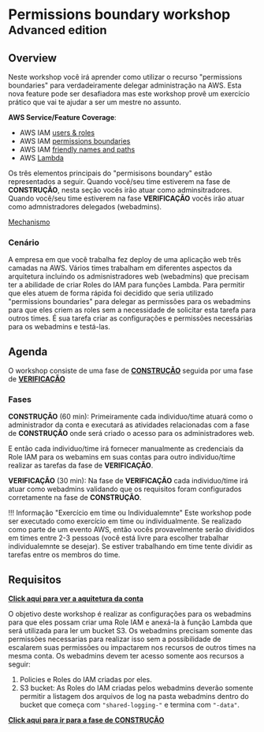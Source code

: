 # Permissions boundary workshop <small> Advanced edition </small>
## Overview

Neste workshop você irá aprender como utilizar o recurso "permissions boundaries" para verdadeiramente delegar administração na AWS. Esta nova feature pode ser desafiadora mas este workshop provê um exercício prático que vai te ajudar a ser um mestre no assunto.

**AWS Service/Feature Coverage**: 

* AWS IAM <a href="https://docs.aws.amazon.com/IAM/latest/UserGuide/id.html" target="_blank">users & roles</a>
* AWS IAM <a href="https://docs.aws.amazon.com/IAM/latest/UserGuide/access_policies_boundaries.html" target="_blank">permissions boundaries</a> 
* AWS IAM <a href="https://docs.aws.amazon.com/IAM/latest/UserGuide/reference_identifiers.html" target="_blank">friendly names and paths</a>
* AWS <a href="https://docs.aws.amazon.com/lambda/latest/dg/welcome.html" target="_blank">Lambda</a>

Os três elementos principais do "permisisons boundary" estão representados a seguir. Quando você/seu time estiverem na fase de **CONSTRUÇÃO**, nesta seção vocês irão atuar como adminsitradores. Quando você/seu time estiverem na fase **VERIFICAÇÃO** vocês irão atuar como admnistradores delegados (webadmins).

[Mechanismo](./permission-boundaries.png)

### Cenário

A empresa em que você trabalha fez deploy de uma aplicação web três camadas na AWS. Vários times trabalham em diferentes aspectos da arquitetura incluindo os admisnistradores web (webadmins) que precisam ter a abilidade de criar Roles do IAM para funções Lambda. Para permitir que eles atuem de forma rápida foi decidido que seria utilizado "permissions boundaries" para delegar as permissões para os webadmins para que eles criem as roles sem a necessidade de solicitar esta tarefa para outros times. É sua tarefa criar as configurações e permissões necessárias para os webadmins e testá-las.

## Agenda

O workshop consiste de uma fase de <a href="./build/" target="_blank">**CONSTRUÇÃO**</a> seguida por uma fase de <a href="./verify/" target="_blank">**VERIFICAÇÃO**</a>


### Fases 
**CONSTRUÇÃO** (60 min): Primeiramente cada individuo/time atuará como o administrador da conta e executará as atividades relacionadas com a fase de **CONSTRUÇÃO** onde será criado o acesso para os administradores web.

E então cada individuo/time irá fornecer manualmente as credenciais da Role IAM para os webamins em suas contas para outro individuo/time realizar as tarefas da fase de **VERIFICAÇÃO**.

**VERIFICAÇÃO** (30 min): Na fase de **VERIFICAÇÃO** cada individuo/time irá atuar como webadmins validando que os requisitos foram configurados corretamente na fase de **CONSTRUÇÃO**.


!!! Informação "Exercício em time ou Individualemnte"
	Este workshop pode ser executado como exercício em time ou individualmente. Se realizado como parte de um evento AWS, então vocês provavelmente serão divididos em times entre 2-3 pessoas (você está livre para escolher trabalhar individualemnte se desejar). Se estiver trabalhando em time tente dividir as tarefas entre os membros do time.

## Requisitos

<large>**[Click aqui para ver a aquitetura da conta](./architecture.png)**</large>

O objetivo deste workshop é realizar as configurações para os webadmins para que eles possam criar uma Role IAM e anexá-la à função Lambda que será utilizada para ler um bucket S3. Os webadmins precisam somente das permissões necessarias para realizar isso sem a possibilidade de escalarem suas permissões ou impactarem nos recursos de outros times na mesma conta. Os webadmins devem ter acesso somente aos recursos a seguir:

1. Policies e Roles do IAM criadas por eles. 
2. S3 bucket: As Roles do IAM criadas pelos webadmins deverão somente permitir a listagem dos arquivos de log na pasta webadmins  dentro do bucket que começa com `"shared-logging-"` e termina com `"-data"`.

<large>**[Click aqui para ir para a fase de **CONSTRUÇÃO**](./build.md)**</large>
